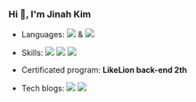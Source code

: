 <h3>Hi 👋, I'm Jinah Kim</h3>

<div>
  
-  Languages: 
  <img src="https://img.shields.io/badge/JAVA-007396?style=flat-square&logo=java&logoColor=white"/></a> & 
  <img src="https://img.shields.io/badge/Spring-6DB33F?style=flat-square&logo=Spring&logoColor=white"></a>
  

- Skills:
  <img src="https://img.shields.io/badge/MySQL-4479A1?style=flat-square&logo=MySQL&logoColor=white"/></a>
  <img src="https://img.shields.io/badge/Python-blue?style=flat-square&logo=Python&logoColor=white"/></a>
  <img src="https://img.shields.io/badge/JavaScript-F7DF1E?style=flat-square&logo=JavaScript&logoColor=white"/></a>


  
- Certificated program: **LikeLion back-end 2th**

- Tech blogs:
  <a href="https://ofglen.tistory.com/" target="_blank"><img src="https://img.shields.io/badge/Tistory-000000?style=flat-square&logo=Notion&logoColor=white"/></a>
  <a href="https://www.notion.so/4f6254d5aa9f41d9bc2318fdb030478f" target="_blank"><img src="https://img.shields.io/badge/Notion-000000?style=flat-square&logo=Notion&logoColor=white"/>

  <br>


  </div>

</p>

